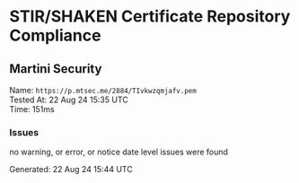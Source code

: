 # STIR/SHAKEN Certificate Repository Compliance

## Martini Security

Name: `https://p.mtsec.me/2884/TIvkwzqmjafv.pem`\
Tested At: 22 Aug 24 15:35 UTC\
Time: 151ms

### Issues

no warning, or error, or notice date level issues were found

Generated: 22 Aug 24 15:44 UTC